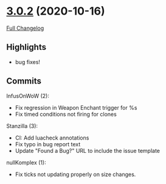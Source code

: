 # [3.0.2](https://github.com/WeakAuras/WeakAuras2/tree/3.0.2) (2020-10-16)

[Full Changelog](https://github.com/WeakAuras/WeakAuras2/compare/3.0.1...3.0.2)

## Highlights

 - bug fixes! 

## Commits

InfusOnWoW (2):

- Fix regression in Weapon Enchant trigger for %s
- Fix timed conditions not firing for clones

Stanzilla (3):

- CI: Add luacheck annotations
- Fix typo in bug report text
- Update "Found a Bug?" URL to include the issue template

nullKomplex (1):

- Fix ticks not updating properly on size changes.

